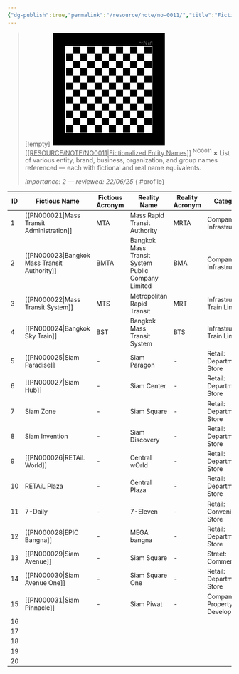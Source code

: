 ```yaml
---
{"dg-publish":true,"permalink":"/resource/note/no-0011/","title":"Fictionalized Entity Names","tags":["-note","-meta"]}
---
```


>[!empty]
> ![PlaceholderIcon.png|icon](/img/user/RESOURCE/ASSET/OTHER/PlaceholderIcon.png) <u class="title">[[RESOURCE/NOTE/NO0011\|Fictionalized Entity Names]]</u> <sup class="title">NO0011</sup> <b class="title">×</b>
> List of various entity, brand, business, organization, and group names referenced — each with fictional and real name equivalents.
> 
> <i class="small">importance: 2 — reviewed: 22/06/25</i>
{ #profile}


| ID  | Fictious Name                                | Fictious Acronym | Reality Name                                       | Reality Acronym | Category                    | Remark |
| --- | -------------------------------------------- | ---------------- | -------------------------------------------------- | --------------- | --------------------------- | ------ |
| 1   | [[PN000021\|Mass Transit Administration]]    | MTA              | Mass Rapid Transit Authority                       | MRTA            | Company: Infrastructure     |        |
| 2   | [[PN000023\|Bangkok Mass Transit Authority]] | BMTA             | Bangkok Mass Transit System Public Company Limited | BMA             | Company: Infrastructure     |        |
| 3   | [[PN000022\|Mass Transit System]]            | MTS              | Metropolitan Rapid Transit                         | MRT             | Infrastructure: Train Line  |        |
| 4   | [[PN000024\|Bangkok Sky Train]]              | BST              | Bangkok Mass Transit System                        | BTS             | Infrastructure: Train Line  |        |
| 5   | [[PN000025\|Siam Paradise]]                  | -                | Siam Paragon                                       | -               | Retail: Department Store    |        |
| 6   | [[PN000027\|Siam Hub]]                       | -                | Siam Center                                        | -               | Retail: Department Store    |        |
| 7   | Siam Zone                                    | -                | Siam Square                                        | -               | Retail: Department Store    |        |
| 8   | Siam Invention                               | -                | Siam Discovery                                     | -               | Retail: Department Store    |        |
| 9   | [[PN000026\|RETAiL World]]                   | -                | Central wOrld                                      | -               | Retail: Department Store    |        |
| 10  | RETAiL Plaza                                 | -                | Central Plaza                                      | -               | Retail: Department Store    |        |
| 11  | 7-Daily                                      | -                | 7-Eleven                                           | -               | Retail: Convenience Store   |        |
| 12  | [[PN000028\|EPIC Bangna]]                    | -                | MEGA bangna                                        | -               | Retail: Department Store    |        |
| 13  | [[PN000029\|Siam Avenue]]                    | -                | Siam Square                                        | -               | Street: Commercial          |        |
| 14  | [[PN000030\|Siam Avenue One]]                | -                | Siam Square One                                    | -               | Retail: Department Store    |        |
| 15  | [[PN000031\|Siam Pinnacle]]                  | -                | Siam Piwat                                         | -               | Company: Property Developer |        |
| 16  |                                              |                  |                                                    |                 |                             |        |
| 17  |                                              |                  |                                                    |                 |                             |        |
| 18  |                                              |                  |                                                    |                 |                             |        |
| 19  |                                              |                  |                                                    |                 |                             |        |
| 20  |                                              |                  |                                                    |                 |                             |        |
